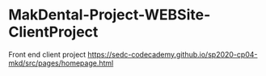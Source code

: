 # MakDental-Project-WEBSite-ClientProject
Front end client project
https://sedc-codecademy.github.io/sp2020-cp04-mkd/src/pages/homepage.html

